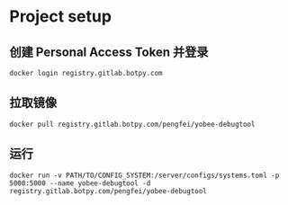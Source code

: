 # Project setup

## 创建 Personal Access Token 并登录

```shell
docker login registry.gitlab.botpy.com
```

## 拉取镜像

```shell
docker pull registry.gitlab.botpy.com/pengfei/yobee-debugtool
```

## 运行

```shell
docker run -v PATH/TO/CONFIG_SYSTEM:/server/configs/systems.toml -p 5000:5000 --name yobee-debugtool -d registry.gitlab.botpy.com/pengfei/yobee-debugtool
```
